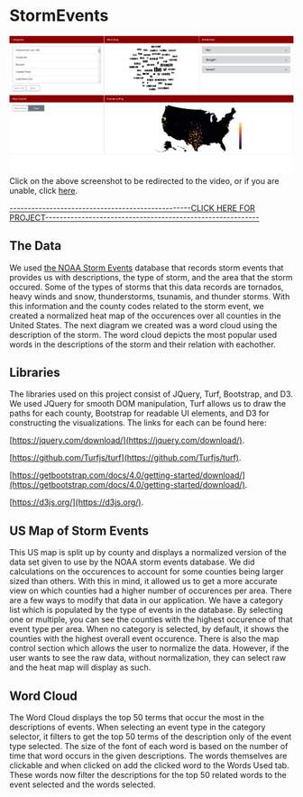 # StormEvents
[![ScreenShot](https://github.com/davidcooper1/StormEvents/blob/master/ReportScreenshot.PNG)](https://youtu.be/sJwbzOmhm0k)
Click on the above screenshot to be redirected to the video, or if you are unable, click [here](https://youtu.be/sJwbzOmhm0k).

[--------------------------------------------------CLICK HERE FOR PROJECT-----------------------------------------------------------](https://davidcooper1.github.io/StormEvents/)

## The Data

We used [the NOAA Storm Events](https://www.ncdc.noaa.gov/stormevents/) database that records storm events that provides us with descriptions, the type of storm, and the area that the storm occured. Some of the types of storms that this data records are tornados, heavy winds and snow, thunderstorms, tsunamis, and thunder storms. With this information and the county codes related to the storm event, we created a normalized heat map of the occurences over all counties in the United States. The next diagram we created was a word cloud using the description of the storm. The word cloud depicts the most popular used words in the descriptions of the storm and their relation with eachother.

## Libraries

The libraries used on this project consist of JQuery, Turf, Bootstrap, and D3. We used JQuery for smooth DOM manipulation, Turf allows us to draw the paths for each county, Bootstrap for readable UI elements, and D3 for constructing the visualizations.
The links for each can be found here:

[https://jquery.com/download/](https://jquery.com/download/).

[https://github.com/Turfjs/turf](https://github.com/Turfjs/turf).

[https://getbootstrap.com/docs/4.0/getting-started/download/](https://getbootstrap.com/docs/4.0/getting-started/download/).

[https://d3js.org/](https://d3js.org/).

## US Map of Storm Events

This US map is split up by county and displays a normalized version of the data set given to use by the NOAA storm events database. We did calculations on the occurences to account for some counties being larger sized than others. With this in mind, it allowed us to get a more accurate view on which counties had a higher number of occurences per area. There are a few ways to modify that data in our application. We have a category list which is populated by the type of events in the database. By selecting one or multiple, you can see the counties with the highest occurence of that event type per area. When no category is selected, by default, it shows the counties with the highest overall event occurence. There is also the map control section which allows the user to normalize the data. However, if the user wants to see the raw data, without normalization, they can select raw and the heat map will display as such.

## Word Cloud

The Word Cloud displays the top 50 terms that occur the most in the descriptions of events. When selecting an event type in the category selector, it filters to get the top 50 terms of the description only of the event type selected. The size of the font of each word is based on the number of time that word occurs in the given descriptions. The words themselves are clickable and when clicked on add the clicked word to the Words Used tab. These words now filter the descriptions for the top 50 related words to the event selected and the words selected.
